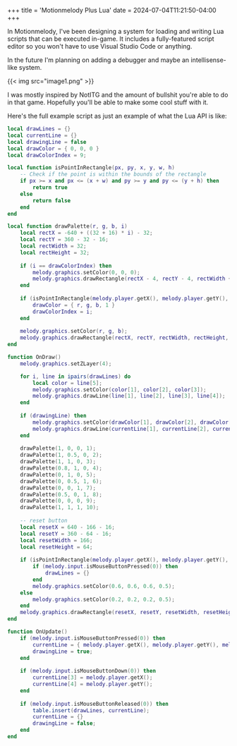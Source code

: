 +++
title = 'Motionmelody Plus Lua'
date = 2024-07-04T11:21:50-04:00
+++

In Motionmelody, I've been designing a system for loading and writing Lua scripts that can be executed in-game.
It includes a fully-featured script editor so you won't have to use Visual Studio Code or anything.

In the future I'm planning on adding a debugger and maybe an intellisense-like system.

{{< img src="image1.png" >}}

I was mostly inspired by NotITG and the amount of bullshit you're able to do in that game. Hopefully you'll be able to make some cool stuff with it.

Here's the full example script as just an example of what the Lua API is like:
```lua
local drawLines = {}
local currentLine = {}
local drawingLine = false
local drawColor = { 0, 0, 0 }
local drawColorIndex = 9;

local function isPointInRectangle(px, py, x, y, w, h)
    -- Check if the point is within the bounds of the rectangle
    if px >= x and px <= (x + w) and py >= y and py <= (y + h) then
        return true
    else
        return false
    end
end

local function drawPalette(r, g, b, i)
	local rectX = -640 + ((32 + 16) * i) - 32;
	local rectY = 360 - 32 - 16;
	local rectWidth = 32;
	local rectHeight = 32;
	
	if (i == drawColorIndex) then
		melody.graphics.setColor(0, 0, 0);
		melody.graphics.drawRectangle(rectX - 4, rectY - 4, rectWidth + 8, rectHeight + 8, 12);
	end
	
	if (isPointInRectangle(melody.player.getX(), melody.player.getY(), rectX, rectY, rectWidth, rectHeight)) then
		drawColor = { r, g, b, 1 }
		drawColorIndex = i;
	end
	
	melody.graphics.setColor(r, g, b);
	melody.graphics.drawRectangle(rectX, rectY, rectWidth, rectHeight, 8);
end

function OnDraw()
	melody.graphics.setZLayer(4);

	for i, line in ipairs(drawLines) do
		local color = line[5];
		melody.graphics.setColor(color[1], color[2], color[3]);
		melody.graphics.drawLine(line[1], line[2], line[3], line[4]);
	end
	
	if (drawingLine) then
		melody.graphics.setColor(drawColor[1], drawColor[2], drawColor[3]);
		melody.graphics.drawLine(currentLine[1], currentLine[2], currentLine[3], currentLine[4]);
	end
	
	drawPalette(1, 0, 0, 1);
	drawPalette(1, 0.5, 0, 2);
	drawPalette(1, 1, 0, 3);
	drawPalette(0.8, 1, 0, 4);
	drawPalette(0, 1, 0, 5);
	drawPalette(0, 0.5, 1, 6);
	drawPalette(0, 0, 1, 7);
	drawPalette(0.5, 0, 1, 8);
	drawPalette(0, 0, 0, 9);
	drawPalette(1, 1, 1, 10);
	
	-- reset button
	local resetX = 640 - 166 - 16;
	local resetY = 360 - 64 - 16;
	local resetWidth = 166;
	local resetHeight = 64;
	
	if (isPointInRectangle(melody.player.getX(), melody.player.getY(), resetX, resetY, resetWidth, resetHeight)) then
		if (melody.input.isMouseButtonPressed(0)) then
			drawLines = {}
		end
		melody.graphics.setColor(0.6, 0.6, 0.6, 0.5);
	else
		melody.graphics.setColor(0.2, 0.2, 0.2, 0.5);
	end
	melody.graphics.drawRectangle(resetX, resetY, resetWidth, resetHeight, 16);
end

function OnUpdate()
	if (melody.input.isMouseButtonPressed(0)) then
		currentLine = { melody.player.getX(), melody.player.getY(), melody.player.getX(), melody.player.getY(), drawColor }
		drawingLine = true;
	end
	
	if (melody.input.isMouseButtonDown(0)) then
		currentLine[3] = melody.player.getX();
		currentLine[4] = melody.player.getY();
	end
	
	if (melody.input.isMouseButtonReleased(0)) then
		table.insert(drawLines, currentLine);
		currentLine = {}
		drawingLine = false;
	end
end
```